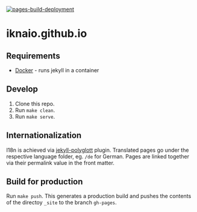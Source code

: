 [![pages-build-deployment](https://github.com/iknaio/iknaio.github.io/actions/workflows/pages/pages-build-deployment/badge.svg)](https://github.com/iknaio/iknaio.github.io/actions/workflows/pages/pages-build-deployment)

# iknaio.github.io

## Requirements

* [Docker](https://docs.docker.com/get-docker/) - runs jekyll in a container

## Develop

1. Clone this repo.
2. Run `make clean`.
3. Run `make serve`.

## Internationalization

I18n is achieved via [jekyll-polyglott](https://github.com/untra/polyglot) plugin. Translated pages go under the respective language folder, eg. `/de` for German. Pages are linked together via their permalink value in the front matter. 

## Build for production

Run `make push`. This generates a production build and pushes the contents of the directoy `_site` to the branch `gh-pages`.
